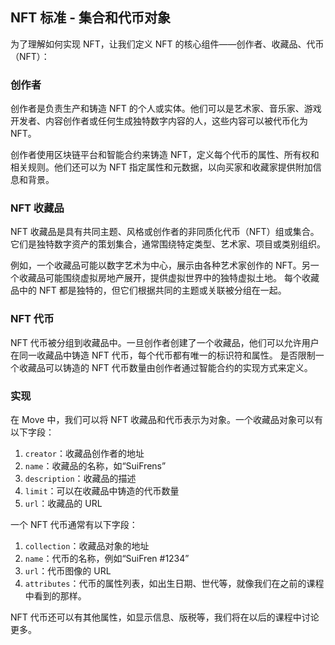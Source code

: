 ## NFT 标准 - 集合和代币对象

为了理解如何实现 NFT，让我们定义 NFT 的核心组件——创作者、收藏品、代币（NFT）：

### 创作者
创作者是负责生产和铸造 NFT 的个人或实体。他们可以是艺术家、音乐家、游戏开发者、内容创作者或任何生成独特数字内容的人，这些内容可以被代币化为 NFT。

创作者使用区块链平台和智能合约来铸造 NFT，定义每个代币的属性、所有权和相关规则。他们还可以为 NFT 指定属性和元数据，以向买家和收藏家提供附加信息和背景。

### NFT 收藏品
NFT 收藏品是具有共同主题、风格或创作者的非同质化代币（NFT）组或集合。它们是独特数字资产的策划集合，通常围绕特定类型、艺术家、项目或类别组织。

例如，一个收藏品可能以数字艺术为中心，展示由各种艺术家创作的 NFT。另一个收藏品可能围绕虚拟房地产展开，提供虚拟世界中的独特虚拟土地。
每个收藏品中的 NFT 都是独特的，但它们根据共同的主题或关联被分组在一起。

### NFT 代币
NFT 代币被分组到收藏品中。一旦创作者创建了一个收藏品，他们可以允许用户在同一收藏品中铸造 NFT 代币，每个代币都有唯一的标识符和属性。
是否限制一个收藏品可以铸造的 NFT 代币数量由创作者通过智能合约的实现方式来定义。

### 实现
在 Move 中，我们可以将 NFT 收藏品和代币表示为对象。一个收藏品对象可以有以下字段：

1. `creator`：收藏品创作者的地址
2. `name`：收藏品的名称，如“SuiFrens”
3. `description`：收藏品的描述
4. `limit`：可以在收藏品中铸造的代币数量
5. `url`：收藏品的 URL

一个 NFT 代币通常有以下字段：

1. `collection`：收藏品对象的地址
2. `name`：代币的名称，例如“SuiFren #1234”
3. `url`：代币图像的 URL
4. `attributes`：代币的属性列表，如出生日期、世代等，就像我们在之前的课程中看到的那样。

NFT 代币还可以有其他属性，如显示信息、版税等，我们将在以后的课程中讨论更多。